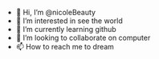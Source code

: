 - 👋 Hi, I’m @nicoleBeauty
- 👀 I’m interested in see the world
- 🌱 I’m currently learning github
- 💞️ I’m looking to collaborate on computer
- 📫 How to reach me to dream

<!---
nicoleBeauty/nicoleBeauty is a ✨ special ✨ repository because its `README.md` (this file) appears on your GitHub profile.
You can click the Preview link to take a look at your changes.
--->
